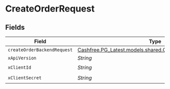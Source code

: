 # CreateOrderRequest


## Fields

| Field                                                                                                          | Type                                                                                                           | Required                                                                                                       | Description                                                                                                    |
| -------------------------------------------------------------------------------------------------------------- | -------------------------------------------------------------------------------------------------------------- | -------------------------------------------------------------------------------------------------------------- | -------------------------------------------------------------------------------------------------------------- |
| `createOrderBackendRequest`                                                                                    | [Cashfree.PG_Latest.models.shared.CreateOrderBackendRequest](../../models/shared/CreateOrderBackendRequest.md) | :heavy_minus_sign:                                                                                             | N/A                                                                                                            |
| `xApiVersion`                                                                                                  | *String*                                                                                                       | :heavy_minus_sign:                                                                                             | N/A                                                                                                            |
| `xClientId`                                                                                                    | *String*                                                                                                       | :heavy_check_mark:                                                                                             | N/A                                                                                                            |
| `xClientSecret`                                                                                                | *String*                                                                                                       | :heavy_check_mark:                                                                                             | N/A                                                                                                            |